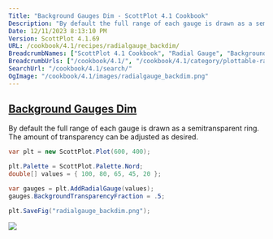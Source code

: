 ```yaml
---
Title: "Background Gauges Dim - ScottPlot 4.1 Cookbook"
Description: "By default the full range of each gauge is drawn as a semitransparent ring. The amount of transparency can be adjusted as desired."
Date: 12/11/2023 8:13:10 PM
Version: ScottPlot 4.1.69
URL: /cookbook/4.1/recipes/radialgauge_backdim/
BreadcrumbNames: ["ScottPlot 4.1 Cookbook", "Radial Gauge", "Background Gauges Dim"]
BreadcrumbUrls: ["/cookbook/4.1/", "/cookbook/4.1/category/plottable-radialgauge", "/cookbook/4.1/recipes/radialgauge_backdim/"]
SearchUrl: "/cookbook/4.1/search/"
OgImage: "/cookbook/4.1/images/radialgauge_backdim.png"
---
```


<h2><a id='background-gauges-dim' href='/cookbook/4.1/recipes/radialgauge_backdim/'>Background Gauges Dim</a></h2>

By default the full range of each gauge is drawn as a semitransparent ring. The amount of transparency can be adjusted as desired.

```cs
var plt = new ScottPlot.Plot(600, 400);

plt.Palette = ScottPlot.Palette.Nord;
double[] values = { 100, 80, 65, 45, 20 };

var gauges = plt.AddRadialGauge(values);
gauges.BackgroundTransparencyFraction = .5;

plt.SaveFig("radialgauge_backdim.png");
```

<img src='../../images/radialgauge_backdim.png' class='d-block mx-auto my-5' />


